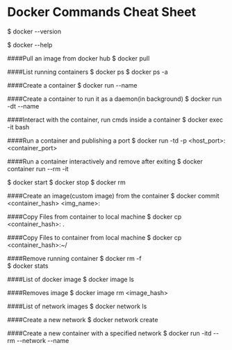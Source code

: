 # Docker Commands Cheat Sheet 

$ docker --version 

$ docker --help

####Pull an image from docker hub 
$ docker pull <image>   

####List running containers 
$ docker ps 
$ docker ps -a 

####Create a container 
$ docker run --name <container> <image>   
 
####Create a container to run it as a daemon(in background)
$ docker run -dt --name <container> <image>    

####Interact with the container, run cmds inside a container 
$ docker exec -it <container> bash

####Run a container and publishing a port 
$ docker run -td -p <host_port>:<container_port> <image> 

####Run a container interactively and remove after exiting
$ docker container run --rm -it <image> 


$ docker start <container>
$ docker stop <container>
$ docker rm <container>


####Create an image(custom image) from the container 
$ docker commit <container_hash> <img_name>:<version>


####Copy Files from container to local machine 
$ docker cp <container_hash>:<file> . 


####Copy Files to container from local machine 
$ docker cp <file> <container_hash>:~/

####Remove running container
$ docker rm -f <container>   
$ docker stats 

####List of docker image
$ docker image ls 

####Removes image 
$ docker image rm <image_hash> 


####List of network images 
$ docker network ls     


####Create a new network 
$ docker network create <networkname>     

####Create a new container with a specified network 
$ docker run -itd --rm --network <network> --name <container> <image>    
